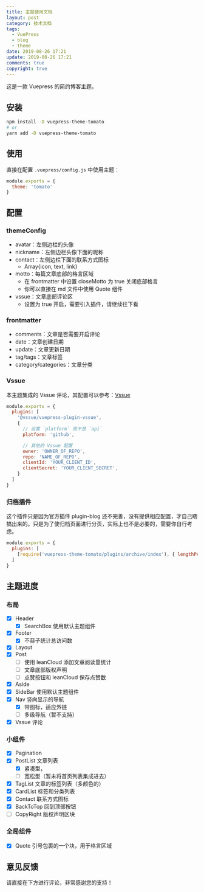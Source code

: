 ```yaml
---
title: 主题使用文档
layout: post
category: 技术文档
tags:
  - VuePress
  - blog
  - theme
date: 2019-08-26 17:21
update: 2019-08-26 17:21
comments: true
copyright: true
---
```


这是一款 Vuepress 的简约博客主题。

## 安装

```bash
npm install -D vuepress-theme-tomato
# or
yarn add -D vuepress-theme-tomato
```

<!-- more -->

## 使用

直接在配置 `.vuepress/config.js` 中使用主题：

```js
module.exports = {
  theme: 'tomato'
}
```

## 配置

### themeConfig

- avatar：左侧边栏的头像
- nickname：左侧边栏头像下面的昵称
- contact：左侧边栏下面的联系方式图标
  - Array{icon, text, link}
- motto：每篇文章底部的格言区域
  - 在 frontmatter 中设置 closeMotto 为 true 关闭底部格言
  - 你可以直接在 md 文件中使用 Quote 组件
- vssue：文章底部评论区
  - 设置为 true 开启，需要引入插件，请继续往下看

### frontmatter

- comments：文章是否需要开启评论
- date：文章创建日期
- update：文章更新日期
- tag/tags：文章标签
- category/categories：文章分类

### Vssue

本主题集成的 Vssue 评论，其配置可以参考：[Vssue](https://vssue.js.org/zh/guide/vuepress.html#%E4%BD%BF%E7%94%A8%E6%96%B9%E6%B3%95)

```js
module.exports = {
  plugins: [
    '@vssue/vuepress-plugin-vssue',
    {
      // 设置 `platform` 而不是 `api`
      platform: 'github',

      // 其他的 Vssue 配置
      owner: 'OWNER_OF_REPO',
      repo: 'NAME_OF_REPO',
      clientId: 'YOUR_CLIENT_ID',
      clientSecret: 'YOUR_CLIENT_SECRET',
    }
  ]
}
```

### 归档插件

这个插件只是因为官方插件 plugin-blog 还不完善，没有提供相应配置，才自己瞎搞出来的。只是为了使归档页面进行分页，实际上也不是必要的，需要你自行考虑。

```js
module.exports = {
  plugins: [
    [require('vuepress-theme-tomato/plugins/archive/index'), { lengthPerPage: 20 }]
  ]
}
```

## 主题进度

### 布局

- [x] Header
  - [x] SearchBox 使用默认主题组件
- [x] Footer
  - [x] 不蒜子统计总访问数
- [x] Layout
- [x] Post
  - [ ] 使用 leanCloud 添加文章阅读量统计
  - [ ] 文章底部版权声明
  - [ ] 点赞按钮和 leanCloud 保存点赞数
- [x] Aside
- [x] SideBar 使用默认主题组件
- [x] Nav 竖向显示的导航
  - [x] 带图标，适应外链
  - [ ] 多级导航（暂不支持）
- [x] Vssue 评论

### 小组件

- [x] Pagination
- [x] PostList 文章列表
  - [x] 紧凑型，
  - [ ] 宽松型（暂未将首页列表集成进去）
- [x] TagList 文章的标签列表（多颜色的）
- [x] CardList 标签和分类列表
- [x] Contact 联系方式图标
- [x] BackToTop 回到顶部按钮
- [ ] CopyRight 版权声明区块

### 全局组件

- [x] Quote 引号包裹的一个块，用于格言区域

## 意见反馈

请直接在下方进行评论，非常感谢您的支持！
